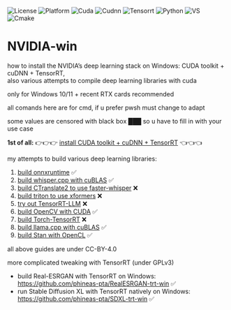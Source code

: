 ![License](https://img.shields.io/github/license/phineas-pta/NVIDIA-win?logo=creativecommons)
![Platform](https://img.shields.io/badge/Platform-win_64-0078D4?logo=windows)
![Cuda](https://img.shields.io/badge/CUDA-v12.8-76B900?logo=nvidia)
![Cudnn](https://img.shields.io/badge/cuDNN-v9.8-76B900?logo=nvidia)
![Tensorrt](https://img.shields.io/badge/TensorRT-v10.9-76B900?logo=nvidia)
![Python](https://img.shields.io/badge/python-v3.1x-3776AB?logo=python)
![VS](https://img.shields.io/badge/Visual_Studio-v17_2022-5C2D91?logo=visualstudio)
![Cmake](https://img.shields.io/badge/CMake-v3.2x-064F8C?logo=cmake)

# NVIDIA-win

how to install the NVIDIA’s deep learning stack on Windows: CUDA toolkit + cuDNN + TensorRT,<br />also various attempts to compile deep learning libraries with cuda

only for Windows 10/11 + recent RTX cards recommended

all comands here are for cmd, if u prefer pwsh must change to adapt

some values are censored with black box ███ so u have to fill in with your use case

**1st of all:** 👉👉👉 [install CUDA toolkit + cuDNN + TensorRT](NVIDIA-win.md) 👈👈👈

my attempts to build various deep learning libraries:
1. [build onnxruntime](test01-onnxruntime.md) ✅
2. [build whisper.cpp with cuBLAS](test02-whisper.cpp-cublas.md) ✅
3. [build CTranslate2 to use faster-whisper](test03-ctranslate2.md) ❌
4. [build triton to use xformers](test04-triton.md) ❌
5. [try out TensorRT-LLM](test05-trt-llm.md) ❌
6. [build OpenCV with CUDA](test06-opencv.md) ✅
7. [build Torch-TensorRT](test07-torch-tensorrt.md) ❌
8. [build llama.cpp with cuBLAS](test08-llama.cpp-cublas.md) ✅
9. [build Stan with OpenCL](test09-stan-opencl.md) ✅

all above guides are under CC-BY-4.0

more complicated tweaking with TensorRT (under GPLv3)
- build Real-ESRGAN with TensorRT on Windows: https://github.com/phineas-pta/RealESRGAN-trt-win ✅
- run Stable Diffusion XL with TensorRT natively on Windows: https://github.com/phineas-pta/SDXL-trt-win ✅
